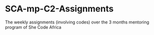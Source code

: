 # SCA-mp-C2-Assignments
The weekly assignments (involving codes) over the 3 months mentoring program of She Code Africa
